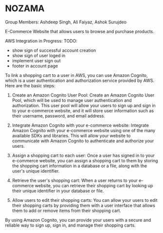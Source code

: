# NOZAMA
Group Members: Ashdeep Singh, Ali Faiyaz, Ashok Surujdeo

E-Commerce Website that allows users to browse and purchase products.

AWS Integration in Progress:
TODO:
- show sign of successful account creation 
- show sign of user loged in
- implement user sign out
- footer in account page

To link a shopping cart to a user in AWS, you can use Amazon Cognito, which is a user authentication and authorization service provided by AWS. Here are the basic steps:

1) Create an Amazon Cognito User Pool: Create an Amazon Cognito User Pool, which will be used to manage user authentication and authorization. This user pool will allow your users to sign up and sign in to your e-commerce website, and it will store user information such as their username, password, and email address.

2) Integrate Amazon Cognito with your e-commerce website: Integrate Amazon Cognito with your e-commerce website using one of the many available SDKs and libraries. This will allow your website to communicate with Amazon Cognito to authenticate and authorize your users.

3) Assign a shopping cart to each user: Once a user has signed in to your e-commerce website, you can assign a shopping cart to them by storing the shopping cart information in a database or a file, along with the user's unique identifier.

4) Retrieve the user's shopping cart: When a user returns to your e-commerce website, you can retrieve their shopping cart by looking up their unique identifier in your database or file.

5) Allow users to edit their shopping carts: You can allow your users to edit their shopping carts by providing them with a user interface that allows them to add or remove items from their shopping cart.

By using Amazon Cognito, you can provide your users with a secure and reliable way to sign up, sign in, and manage their shopping carts.
